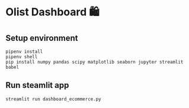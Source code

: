 # Olist Dashboard 🛍️

## Setup environment
```
pipenv install
pipenv shell
pip install numpy pandas scipy matplotlib seaborn jupyter streamlit babel
```

## Run steamlit app
```
streamlit run dashboard_ecommerce.py
```
